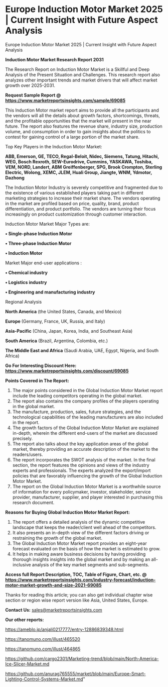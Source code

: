 # Europe Induction Motor Market 2025 | Current Insight with Future Aspect Analysis
Europe Induction Motor Market 2025 | Current Insight with Future Aspect Analysis

<strong>Induction Motor Market Research Report 2031</strong>

The Research Report on Induction Motor Market is a Skillful and Deep Analysis of the Present Situation and Challenges. This research report also analyzes other important trends and market drivers that will affect market growth over 2025-2031.

<strong>Request Sample Report @ <a href=https://www.marketreportsinsights.com/sample/69085>https://www.marketreportsinsights.com/sample/69085</a></strong>

This Induction Motor market report aims to provide all the participants and the vendors will all the details about growth factors, shortcomings, threats, and the profitable opportunities that the market will present in the near future. The report also features the revenue share, industry size, production volume, and consumption in order to gain insights about the politics to contest for gaining control of a large portion of the market share.

Top Key Players in the Induction Motor Market:

<strong>ABB, Emerson, GE, TECO, Regal-Beloit, Nidec, Siemens, Tatung, Hitachi, WEG, Bosch Rexroth, SEW-Eurodrive, Cummins, YASKAWA, Toshiba, VEM, NORD, Landert, ABM Greiffenberger, SPG, Brook Crompton, Sterling Electric, Wolong, XEMC, JLEM, Huali Group, Jiangte, WNM, Ydmotor, Dazhong</strong>

The Induction Motor Industry is severely competitive and fragmented due to the existence of various established players taking part in different marketing strategies to increase their market share. The vendors operating in the market are profiled based on price, quality, brand, product differentiation, and product portfolio. The vendors are turning their focus increasingly on product customization through customer interaction.

Induction Motor Market Major Types are:

<strong>• Single-phase Induction Motor

• Three-phase Induction Motor

• Induction Motor</strong>

Market Major end-user applications :

<strong>• Chemical industry

• Logistics industry

• Engineering and manufacturing industry</strong>

Regional Analysis

</u><strong><b>North America</b></strong> (the United States, Canada, and Mexico)

<strong><b>Europe </b></strong>(Germany, France, UK, Russia, and Italy)

<strong><b>Asia-Pacific</b></strong> (China, Japan, Korea, India, and Southeast Asia)

<strong><b>South America</b></strong> (Brazil, Argentina, Colombia, etc.)

<strong><b>The Middle East and Africa</b></strong> (Saudi Arabia, UAE, Egypt, Nigeria, and South Africa)

<strong>Go For Interesting Discount Here: <a href=https://www.marketreportsinsights.com/discount/69085>https://www.marketreportsinsights.com/discount/69085</a></strong>

<strong>Points Covered in The Report:</strong>
<ol>
  <li>The major points considered in the Global Induction Motor Market report include the leading competitors operating in the global market.</li>
  <li>The report also contains the company profiles of the players operating in the global market.</li>
  <li>The manufacture, production, sales, future strategies, and the technological capabilities of the leading manufacturers are also included in the report.</li>
  <li>The growth factors of the Global Induction Motor Market are explained in-depth, wherein the different end-users of the market are discussed precisely.</li>
  <li>The report also talks about the key application areas of the global market, thereby providing an accurate description of the market to the readers/users.</li>
  <li>The report incorporates the SWOT analysis of the market. In the final section, the report features the opinions and views of the industry experts and professionals. The experts analyzed the export/import policies that are favorably influencing the growth of the Global Induction Motor Market.</li>
  <li>The report on the Global Induction Motor Market is a worthwhile source of information for every policymaker, investor, stakeholder, service provider, manufacturer, supplier, and player interested in purchasing this research document.</li>
</ol>
<strong>Reasons for Buying Global Induction Motor Market Report:</strong>

<ol>
  <li>The report offers a detailed analysis of the dynamic competitive landscape that keeps the reader/client well ahead of the competitors.</li>
  <li>It also presents an in-depth view of the different factors driving or restraining the growth of the global market.</li>
  <li>The Global Induction Motor Market report provides an eight-year forecast evaluated on the basis of how the market is estimated to grow.</li>
  <li>It helps in making aware business decisions by having providing thorough insights insights into the global market and by making an all-inclusive analysis of the key market segments and sub-segments.</li>
</ol>
<strong>Access full Report Description, TOC, Table of Figure, Chart, etc. @ <a href=https://www.marketreportsinsights.com/industry-forecast/induction-motor-market-growth-and-size-2021-69085>https://www.marketreportsinsights.com/industry-forecast/induction-motor-market-growth-and-size-2021-69085</a></strong>


Thanks for reading this article; you can also get individual chapter wise section or region wise report version like Asia, United States, Europe.

<strong>Contact Us:</strong>
sales@marketreportsinsights.com

<strong>Our other reports:</strong>

<a href=https://ameblo.jp/anjali0217777/entry-12886839348.html>https://ameblo.jp/anjali0217777/entry-12886839348.html</a>

<a href=https://tanomuno.com/illust/465520>https://tanomuno.com/illust/465520</a>

<a href=https://tanomuno.com/illust/464865>https://tanomuno.com/illust/464865</a>

<a href=https://github.com/cargo2301/Marketing-trend/blob/main/North-America-Ice-Slicer-Market.md>https://github.com/cargo2301/Marketing-trend/blob/main/North-America-Ice-Slicer-Market.md</a>

<a href=https://github.com/anurag765555/market/blob/main/Europe-Smart-Lighting-Control-Systems-Market.md>https://github.com/anurag765555/market/blob/main/Europe-Smart-Lighting-Control-Systems-Market.md</a>"
